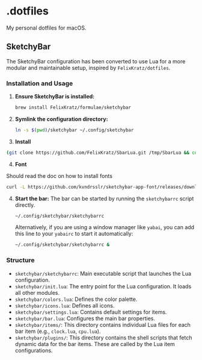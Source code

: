 # .dotfiles

My personal dotfiles for macOS.

## SketchyBar

The SketchyBar configuration has been converted to use Lua for a more modular and maintainable setup, inspired by `FelixKratz/dotfiles`.

### Installation and Usage

1.  **Ensure SketchyBar is installed:**

    ```sh
    brew install FelixKratz/formulae/sketchybar
    ```

2.  **Symlink the configuration directory:**

    ```sh
    ln -s $(pwd)/sketchybar ~/.config/sketchybar
    ```

3.  **Install**

```sh
(git clone https://github.com/FelixKratz/SbarLua.git /tmp/SbarLua && cd /tmp/SbarLua/ && make install && rm -rf /tmp/SbarLua/)

```

4. **Font**

Should read the doc on how to install fonts

```sh
curl -L https://github.com/kvndrsslr/sketchybar-app-font/releases/download/v2.0.47/sketchybar-app-font.ttf -o $HOME/Library/Fonts/sketchybar-app-font.ttf

```

4.  **Start the bar:**
    The bar can be started by running the `sketchybarrc` script directly.

    ```sh
    ~/.config/sketchybar/sketchybarrc
    ```

    Alternatively, if you are using a window manager like `yabai`, you can add this line to your `yabairc` to start it automatically:

    ```sh
    ~/.config/sketchybar/sketchybarrc &
    ```

### Structure

- `sketchybar/sketchybarrc`: Main executable script that launches the Lua configuration.
- `sketchybar/init.lua`: The entry point for the Lua configuration. It loads all other modules.
- `sketchybar/colors.lua`: Defines the color palette.
- `sketchybar/icons.lua`: Defines all icons.
- `sketchybar/settings.lua`: Contains default settings for items.
- `sketchybar/bar.lua`: Configures the main bar properties.
- `sketchybar/items/`: This directory contains individual Lua files for each bar item (e.g., `clock.lua`, `cpu.lua`).
- `sketchybar/plugins/`: This directory contains the shell scripts that fetch dynamic data for the bar items. These are called by the Lua item configurations.
